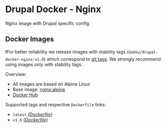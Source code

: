 # Drupal Docker - Nginx
Nginx image with Drupal specific config.

## Docker Images

❗For better reliability we release images with stability tags (`dakku/drupal-docker-nginx:v1.0`) which correspond to [git tags](https://github.com/dakkusingh/drupal-docker-nginx/releases). We strongly recommend using images only with stability tags. 

Overview:

* All images are based on Alpine Linux
* Base image: [nginx:alpine](https://github.com/nginxinc/docker-nginx/blob/master/mainline/alpine/Dockerfile)
* [Docker Hub](https://hub.docker.com/r/dakku/drupal-docker-nginx)

Supported tags and respective `Dockerfile` links:

* `latest` [_(Dockerfile)_](https://github.com/dakkusingh/drupal-docker-nginx/blob/master/Dockerfile)
* `v1.0` [_(Dockerfile)_](https://github.com/dakkusingh/drupal-docker-nginx/blob/v1.0/Dockerfile)
